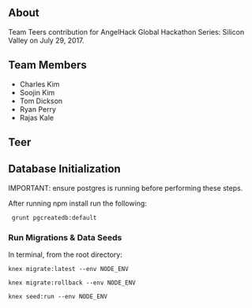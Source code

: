 ## About
Team Teers contribution for AngelHack Global Hackathon Series: Silicon Valley on July 29, 2017.

## Team Members
* Charles Kim
* Soojin Kim
* Tom Dickson
* Ryan Perry
* Rajas Kale

## Teer

## Database Initialization
IMPORTANT: ensure postgres is running before performing these steps.

After running npm install run the following:

   ```
	grunt pgcreatedb:default
   ```

### Run Migrations & Data Seeds
In terminal, from the root directory:

`knex migrate:latest --env NODE_ENV`

`knex migrate:rollback --env NODE_ENV`

`knex seed:run --env NODE_ENV`